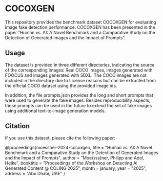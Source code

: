 # COCOXGEN

This repository provides the benchmark dataset COCOXGEN for evaluating image fake detection performance.
COCOXGEN has been presented in the paper "Human vs. AI: A Novel Benchmark and a Comparative Study on the Detection of Generated Images and the Impact of Prompts".

## Usage
The dataset is provided in three different directories, indicating the source of the corresponding images: Real COCO images, images generated with FOOCUS and images generated with SDXL.
The COCO images are not included in the directory due to License reasons but can be extracted from the official COCO dataset using the provided image ids.

In addition, the file prompts.json provides the long and short prompts that were used to generate the fake images. Besides reproducibility aspects, these prompts can be used in the future to extend the set of fake images using additional text-to-image generation models.

## Citation
If you use this dataset, please cite the following paper:

@proceedings{moessner-2024-cocoxgen,
    title = "Human vs. AI: A Novel Benchmark and a Comparative Study on the
Detection of Generated Images and the Impact of Prompts",
    author = "Moe{\ss}ner, Philipp and Adel, Heike",
    booktitle = "Proceedings of the Workshop on Detecting AI Generated Content @ COLING 2025",
    month = january,
    year = "2025",
    address = "Abu Dhabi, UAE"
}
